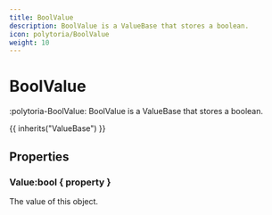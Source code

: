 ```yaml
---
title: BoolValue
description: BoolValue is a ValueBase that stores a boolean.
icon: polytoria/BoolValue
weight: 10
---
```


# BoolValue

:polytoria-BoolValue: BoolValue is a ValueBase that stores a boolean.

{{ inherits("ValueBase") }}

## Properties

### Value:bool { property }

The value of this object.

